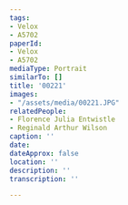 ```yaml
---
tags:
- Velox
- A5702
paperId:
- Velox
- A5702
mediaType: Portrait
similarTo: []
title: '00221'
images:
- "/assets/media/00221.JPG"
relatedPeople:
- Florence Julia Entwistle
- Reginald Arthur Wilson
caption: ''
date: 
dateApprox: false
location: ''
description: ''
transcription: ''

---
```

